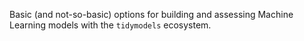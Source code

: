 Basic (and not-so-basic) options for building and assessing Machine Learning models with the `tidymodels` ecosystem.
